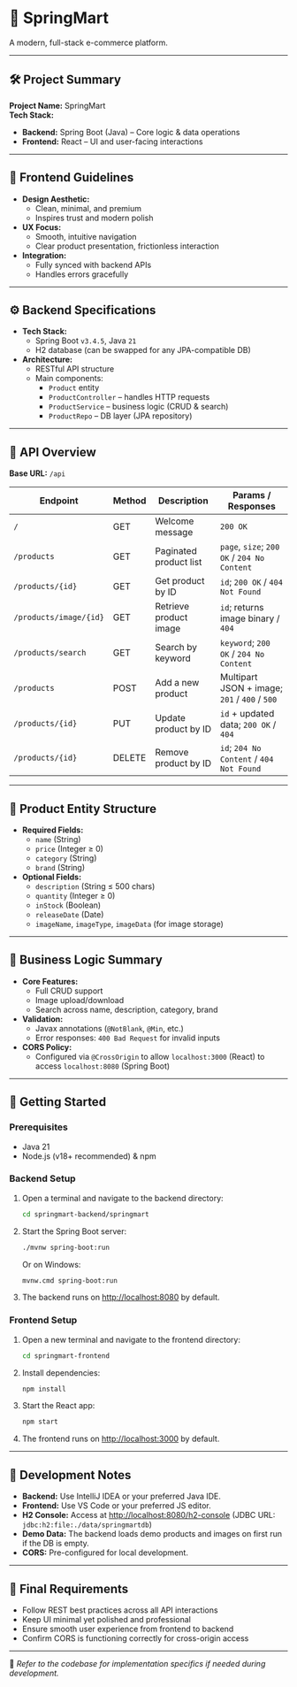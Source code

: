 # 🛒 SpringMart

A modern, full-stack e-commerce platform.

---

## 🛠️ Project Summary

**Project Name:** SpringMart  
**Tech Stack:**

- **Backend:** Spring Boot (Java) – Core logic & data operations
- **Frontend:** React – UI and user-facing interactions

---

## 🎨 Frontend Guidelines

- **Design Aesthetic:**
  - Clean, minimal, and premium
  - Inspires trust and modern polish
- **UX Focus:**
  - Smooth, intuitive navigation
  - Clear product presentation, frictionless interaction
- **Integration:**
  - Fully synced with backend APIs
  - Handles errors gracefully

---

## ⚙️ Backend Specifications

- **Tech Stack:**
  - Spring Boot `v3.4.5`, Java `21`
  - H2 database (can be swapped for any JPA-compatible DB)
- **Architecture:**
  - RESTful API structure
  - Main components:
    - `Product` entity
    - `ProductController` – handles HTTP requests
    - `ProductService` – business logic (CRUD & search)
    - `ProductRepo` – DB layer (JPA repository)

---

## 🔌 API Overview

**Base URL:** `/api`

| Endpoint               | Method | Description            | Params / Responses                            |
| ---------------------- | ------ | ---------------------- | --------------------------------------------- |
| `/`                    | GET    | Welcome message        | `200 OK`                                      |
| `/products`            | GET    | Paginated product list | `page`, `size`; `200 OK` / `204 No Content`   |
| `/products/{id}`       | GET    | Get product by ID      | `id`; `200 OK` / `404 Not Found`              |
| `/products/image/{id}` | GET    | Retrieve product image | `id`; returns image binary / `404`            |
| `/products/search`     | GET    | Search by keyword      | `keyword`; `200 OK` / `204 No Content`        |
| `/products`            | POST   | Add a new product      | Multipart JSON + image; `201` / `400` / `500` |
| `/products/{id}`       | PUT    | Update product by ID   | `id` + updated data; `200 OK` / `404`         |
| `/products/{id}`       | DELETE | Remove product by ID   | `id`; `204 No Content` / `404 Not Found`      |

---

## 🧩 Product Entity Structure

- **Required Fields:**
  - `name` (String)
  - `price` (Integer ≥ 0)
  - `category` (String)
  - `brand` (String)
- **Optional Fields:**
  - `description` (String ≤ 500 chars)
  - `quantity` (Integer ≥ 0)
  - `inStock` (Boolean)
  - `releaseDate` (Date)
  - `imageName`, `imageType`, `imageData` (for image storage)

---

## 🧠 Business Logic Summary

- **Core Features:**
  - Full CRUD support
  - Image upload/download
  - Search across name, description, category, brand
- **Validation:**
  - Javax annotations (`@NotBlank`, `@Min`, etc.)
  - Error responses: `400 Bad Request` for invalid inputs
- **CORS Policy:**
  - Configured via `@CrossOrigin` to allow `localhost:3000` (React) to access `localhost:8080` (Spring Boot)

---

## 🚀 Getting Started

### Prerequisites

- Java 21
- Node.js (v18+ recommended) & npm

### Backend Setup

1. Open a terminal and navigate to the backend directory:
   ```sh
   cd springmart-backend/springmart
   ```
2. Start the Spring Boot server:
   ```sh
   ./mvnw spring-boot:run
   ```
   Or on Windows:
   ```sh
   mvnw.cmd spring-boot:run
   ```
3. The backend runs on [http://localhost:8080](http://localhost:8080) by default.

### Frontend Setup

1. Open a new terminal and navigate to the frontend directory:
   ```sh
   cd springmart-frontend
   ```
2. Install dependencies:
   ```sh
   npm install
   ```
3. Start the React app:
   ```sh
   npm start
   ```
4. The frontend runs on [http://localhost:3000](http://localhost:3000) by default.

---

## 📝 Development Notes

- **Backend:** Use IntelliJ IDEA or your preferred Java IDE.
- **Frontend:** Use VS Code or your preferred JS editor.
- **H2 Console:** Access at [http://localhost:8080/h2-console](http://localhost:8080/h2-console) (JDBC URL: `jdbc:h2:file:./data/springmartdb`)
- **Demo Data:** The backend loads demo products and images on first run if the DB is empty.
- **CORS:** Pre-configured for local development.

---

## 🔑 Final Requirements

- Follow REST best practices across all API interactions
- Keep UI minimal yet polished and professional
- Ensure smooth user experience from frontend to backend
- Confirm CORS is functioning correctly for cross-origin access

---

📌 _Refer to the codebase for implementation specifics if needed during development._
